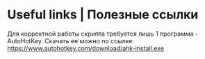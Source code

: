 # Useful links | Полезные ссылки

Для корректной работы скрипта требуется лишь 1 программа - AutoHotKey.
Скачать ее можно по ссылке: https://www.autohotkey.com/download/ahk-install.exe
